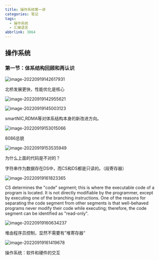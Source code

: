 ```yaml
---
title: 操作系统第一讲
categories: 笔记
tags:
  - 操作系统
  - 汇编语言
abbrlink: 3864
---
```

## 操作系统

### 第一节：体系结构回顾和再认识

![image-20220919142617931](https://raw.githubusercontent.com/Lunaticsky-tql/my_picbed/main/%E6%93%8D%E4%BD%9C%E7%B3%BB%E7%BB%9F/20220919170925026934_411_image-20220919142617931.png)

北桥发展更快，性能优化是核心

![image-20220919142955621](https://raw.githubusercontent.com/Lunaticsky-tql/my_picbed/main/%E6%93%8D%E4%BD%9C%E7%B3%BB%E7%BB%9F/20220919170926438747_545_image-20220919142955621.png)

![image-20220919145003123](https://raw.githubusercontent.com/Lunaticsky-tql/my_picbed/main/%E6%93%8D%E4%BD%9C%E7%B3%BB%E7%BB%9F/20220919170928189986_749_image-20220919145003123.png)

smartNIC,RDMA等对体系结构本身的新改进方向。

![image-20220919153015066](https://raw.githubusercontent.com/Lunaticsky-tql/my_picbed/main/%E6%93%8D%E4%BD%9C%E7%B3%BB%E7%BB%9F/20220919170930043845_772_image-20220919153015066.png)

8086总貌

![image-20220919153535949](https://raw.githubusercontent.com/Lunaticsky-tql/my_picbed/main/%E6%93%8D%E4%BD%9C%E7%B3%BB%E7%BB%9F/20220919170932139747_409_image-20220919153535949.png)

为什么上面的代码是不对的？

字符串作为数据存在DS中，而CS和DS都是只读的。（段寄存器）

![image-20220919161823365](https://raw.githubusercontent.com/Lunaticsky-tql/my_picbed/main/%E6%93%8D%E4%BD%9C%E7%B3%BB%E7%BB%9F/20220919170933262250_497_image-20220919161823365.png)

<p class="note note-info">CS determines the "code" segment; this is where the executable code of a program is located. It is not directly modifiable by the programmer, except by executing one of the branching instructions. One of the reasons for separating the code segment from other segments is that well-behaved programs never modify their code while executing; therefore, the code segment can be identified as "read-only".</p>

![image-20220919160634237](https://raw.githubusercontent.com/Lunaticsky-tql/my_picbed/main/%E6%93%8D%E4%BD%9C%E7%B3%BB%E7%BB%9F/20220919170934583004_994_image-20220919160634237.png)

堆由程序员控制，显然不需要有”堆寄存器“

![image-20220919161419678](https://raw.githubusercontent.com/Lunaticsky-tql/my_picbed/main/%E6%93%8D%E4%BD%9C%E7%B3%BB%E7%BB%9F/20220919170936060355_988_image-20220919161419678.png)

操作系统：软件和硬件的交互

